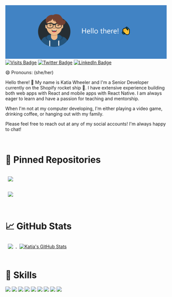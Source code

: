 [![Katia's GitHub Banner](./assets/GithubBanner.png)](https://katiawheeler.com)
[![Visits Badge](https://badges.pufler.dev/visits/katiawheeler/katiawheeler)](https://katiawheeler.com)
[![Twitter Badge](https://img.shields.io/badge/Twitter-Profile-informational?style=flat&logo=twitter&logoColor=white&color=1CA2F1)](https://twitter.com/KatiaKWheeler)
[![LinkedIn Badge](https://img.shields.io/badge/LinkedIn-Profile-informational?style=flat&logo=linkedin&logoColor=white&color=0D76A8)](https://www.linkedin.com/in/katiakwheeler/)

😄 Pronouns: (she/her)

Hello there! 👋
My name is Katia Wheeler and I'm a Senior Developer currently on the Shopify rocket ship 🚀. I have extensive experience building both web apps with React and mobile apps with React Native. I am always eager to learn and have a passion for teaching and mentorship.

When I'm not at my computer developing, I'm either playing a video game, drinking coffee, or hanging out with my family.

Please feel free to reach out at any of my social accounts! I'm always happy to chat!

<br />

# 📌 Pinned Repositories

<a href="https://github.com/katiawheeler/Thinking-About-React-Atomically">
  <img align="center" style="margin:1rem 0.5rem" src="https://github-readme-stats.vercel.app/api/pin/?username=katiawheeler&repo=Thinking-About-React-Atomically&title_color=fff&text_color=fff&icon_color=4183c4&bg_color=2f2f2f" />
</a>
<br/>
<a href="https://github.com/katiawheeler/healthy">
  <img align="center" style="margin:1rem 0.5rem" src="https://github-readme-stats.vercel.app/api/pin/?username=katiawheeler&repo=healthy&title_color=fff&text_color=fff&icon_color=4183c4&bg_color=2f2f2f" />
</a>

<br />
<br />

# 📈 GitHub Stats
<a href="https://github.com/katiawheeler">
  <img align="center" style="margin:0.5rem" src="https://github-readme-stats.vercel.app/api/top-langs/?username=katiawheeler&hide=html,css&title_color=fff&text_color=fff&icon_color=4183c4&bg_color=2f2f2f" />
</a>

<a href="https://github.com/katiawheeler">
  <img align="center" style="margin:0.5rem" src="https://github-readme-stats.vercel.app/api?username=katiawheeler&show_icons=true&line_height=27&count_private=true&title_color=fff&text_color=fff&icon_color=4183c4&bg_color=2f2f2f" alt="Katia's GitHub Stats" />
</a>

<br />
<br />

# 💼 Skills


![](https://img.shields.io/badge/React-informational?style=flat&logo=react&logoColor=white&color=4183c4)
![](https://img.shields.io/badge/React_Native-informational?style=flat&logo=react&logoColor=white&color=4183c4)
![](https://img.shields.io/badge/Redux-informational?style=flat&logo=redux&logoColor=white&color=4183c4)
![](https://img.shields.io/badge/JavaScript-informational?style=flat&logo=javascript&logoColor=white&color=4183c4)
![](https://img.shields.io/badge/TypeScript-informational?style=flat&logo=typescript&logoColor=white&color=4183c4)
![](https://img.shields.io/badge/GraphQL-informational?style=flat&logo=GraphQL&logoColor=white&color=4183c4)
![](https://img.shields.io/badge/Apollo-informational?style=flat&logo=Apollo-GraphQL&logoColor=white&color=4183c4)
![](https://img.shields.io/badge/CSharp-informational?style=flat&logo=C-Sharp&logoColor=white&color=4183c4)
![](https://img.shields.io/badge/.NET-informational?style=flat&logo=.net&logoColor=white&color=4183c4)

